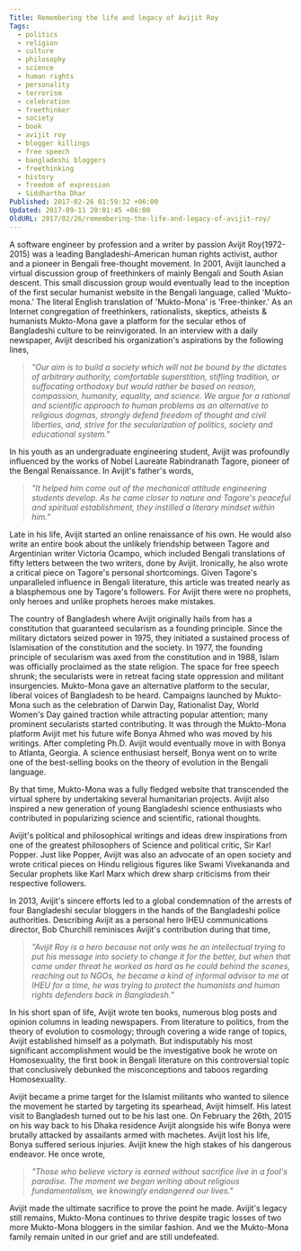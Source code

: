 ```yaml
---
Title: Remembering the life and legacy of Avijit Roy
Tags:
  - politics
  - religion
  - culture
  - philosophy
  - science
  - human rights
  - personality
  - terrorism
  - celebration
  - freethinker
  - society
  - book
  - avijit roy
  - blogger killings
  - free speech
  - bangladeshi bloggers
  - freethinking
  - history
  - freedom of expression
  - Siddhartha Dhar
Published: 2017-02-26 01:59:32 +06:00
Updated: 2017-09-11 20:01:45 +06:00
OldURL: 2017/02/26/remembering-the-life-and-legacy-of-avijit-roy/
---
```



A software engineer by profession and a writer by passion Avijit Roy(1972-2015) was a leading Bangladeshi-American human rights activist, author and a pioneer in Bengali free-thought movement. In 2001, Avijit launched a virtual discussion group of freethinkers of mainly Bengali and South Asian descent. This small discussion group would eventually lead to the inception of the first secular humanist website in the Bengali language, called 'Mukto-mona.' The literal English translation of 'Mukto-Mona' is 'Free-thinker.' As an Internet congregation of freethinkers, rationalists, skeptics, atheists & humanists Mukto-Mona gave a platform for the secular ethos of Bangladeshi culture to be reinvigorated.  In an interview with a daily newspaper, Avijit described his organization's aspirations by the following lines, 



<blockquote><em>"Our aim is to build a society which will not be bound by the dictates of arbitrary authority, comfortable superstition, stifling tradition, or suffocating orthodoxy but would rather be based on reason, compassion, humanity, equality, and science. We argue for a rational and scientific approach to human problems as an alternative to religious dogmas, strongly defend freedom of thought and civil liberties, and, strive for the secularization of politics, society and educational system."</em></blockquote>



In his youth as an undergraduate engineering student, Avijit was profoundly influenced by the works of Nobel Laureate Rabindranath Tagore, pioneer of the Bengal Renaissance. In Avijit's father's words,



<blockquote><em>"It helped him come out of the mechanical attitude engineering students develop. As he came closer to nature and Tagore's peaceful and spiritual establishment, they instilled a literary mindset within him."</em></blockquote>



Late in his life, Avijit started an online renaissance of his own. He would also write an entire book about the unlikely friendship between Tagore and Argentinian writer Victoria Ocampo, which included Bengali translations of fifty letters between the two writers, done by Avijit. Ironically, he also wrote a critical piece on Tagore's personal shortcomings. Given Tagore's unparalleled influence in Bengali literature, this article was treated nearly as a blasphemous one by Tagore's followers. For Avijit there were no prophets, only heroes and unlike prophets heroes make mistakes. 

The country of Bangladesh where Avijit originally hails from has a constitution that guaranteed secularism as a founding principle. Since the military dictators seized power in 1975, they initiated a sustained process of Islamisation of the constitution and the society. In 1977, the founding principle of secularism was axed from the constitution and in 1988, Islam was officially proclaimed as the state religion. The space for free speech shrunk; the secularists were in retreat facing state oppression and militant insurgencies. Mukto-Mona gave an alternative platform to the secular, liberal voices of Bangladesh to be heard. Campaigns launched by Mukto-Mona such as the celebration of Darwin Day, Rationalist Day, World Women's Day gained traction while attracting popular attention; many prominent secularists started contributing. It was through the Mukto-Mona platform Avijit met his future wife Bonya Ahmed who was moved by his writings. After completing  Ph.D. Avijit would eventually move in with Bonya to Atlanta, Georgia. A science enthusiast herself, Bonya went on to write one of the best-selling books on the theory of evolution in the Bengali language. 

By that time, Mukto-Mona was a fully fledged website that transcended the virtual sphere by undertaking several humanitarian projects. Avijit also inspired a new generation of young Bangladeshi science enthusiasts who contributed in popularizing science and scientific, rational thoughts.  

Avijit's political and philosophical writings and ideas drew inspirations from one of the greatest philosophers of Science and political critic, Sir Karl Popper. Just like Popper, Avijit was also an advocate of an open society and wrote critical pieces on Hindu religious figures like Swami Vivekananda and Secular prophets like Karl Marx which drew sharp criticisms from their respective followers. 

In 2013, Avijit's sincere efforts led to a global condemnation of the arrests of four Bangladeshi secular bloggers in the hands of the Bangladeshi police authorities. Describing Avijit as a personal hero IHEU communications director, Bob Churchill reminisces Avijit's contribution during that time,



<blockquote><em>"Avijit Roy is a hero because not only was he an intellectual trying to put his message into society to change it for the better, but when that came under threat he worked as hard as he could behind the scenes, reaching out to NGOs, he became a kind of informal advisor to me at IHEU for a time, he was trying to protect the humanists and human rights defenders back in Bangladesh." </em></blockquote>



In his short span of life, Avijit wrote ten books, numerous blog posts and opinion columns in leading newspapers. From literature to politics, from the theory of evolution to cosmology; through covering a wide range of topics, Avijit established himself as a polymath. But indisputably his most significant accomplishment would be the investigative book he wrote on Homosexuality, the first book in Bengali literature on this controversial topic that conclusively debunked the misconceptions and taboos regarding Homosexuality. 

Avijit became a prime target for the Islamist militants who wanted to silence the movement he started by targeting its spearhead, Avijit himself. His latest visit to Bangladesh turned out to be his last one. On February the 26th, 2015 on his way back to his Dhaka residence Avijit alongside his wife Bonya were brutally attacked by assailants armed with machetes. Avijit lost his life, Bonya suffered serious injuries. Avijit knew the high stakes of his dangerous endeavor. He once wrote,



<blockquote><em>"Those who believe victory is earned without sacrifice live in a fool's paradise. The moment we began writing about religious fundamentalism, we knowingly endangered our lives."</em></blockquote>



Avijit made the ultimate sacrifice to prove the point he made. Avijit's legacy still remains, Mukto-Mona continues to thrive despite tragic losses of two more Mukto-Mona bloggers in the similar fashion. And we the Mukto-Mona family remain united in our grief and are still undefeated. 





